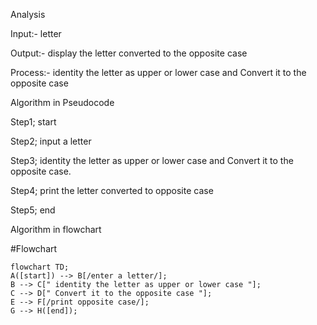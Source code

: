 Analysis 

Input:- letter

Output:- display the letter converted to the opposite case

Process:- identity the letter as upper or lower case and Convert it to the opposite case

Algorithm in Pseudocode

Step1; start

Step2; input a letter 

Step3; identity the letter as upper or lower case and Convert it to the opposite case.

Step4; print the letter converted to opposite case 

Step5; end


Algorithm in flowchart 


#Flowchart
```mermaid
flowchart TD;
A([start]) --> B[/enter a letter/];
B --> C[" identity the letter as upper or lower case "];
C --> D[" Convert it to the opposite case "];
E --> F[/print opposite case/];
G --> H([end]);
```

